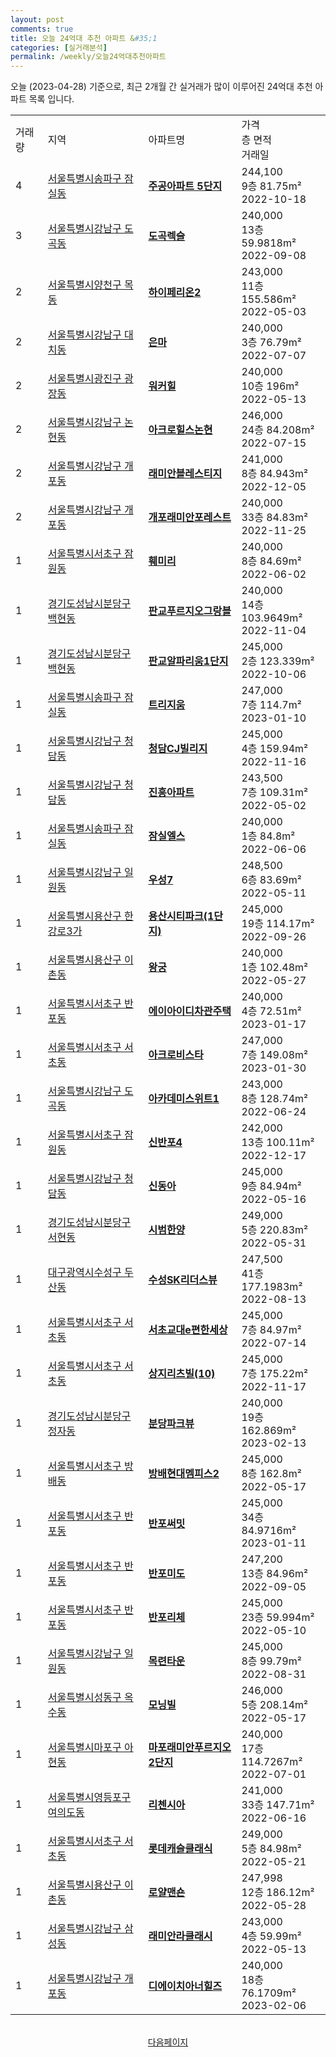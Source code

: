 ```yaml
---
layout: post
comments: true
title: 오늘 24억대 추천 아파트 &#35;1
categories: [실거래분석]
permalink: /weekly/오늘24억대추천아파트
---
```


오늘 (2023-04-28) 기준으로, 최근 2개월 간 실거래가 많이 이루어진 24억대 추천 아파트 목록 입니다.

<table class="sortable">
  <tr>
    <td>거래량</td>
    <td>지역</td>
    <td>아파트명</td>
    <td>가격<br>층 면적<br>거래일</td>
  </tr>

  <tr class="item">
    <td>4</td>
    <td><a href="/apt/서울특별시송파구잠실동">서울특별시송파구 잠실동</a></td>
    <td style="font-weight: bold;"><a href="/apt/서울특별시송파구잠실동주공아파트5단지">주공아파트 5단지</a></td>
    <td>244,100<br>9층  81.75m²<br>2022-10-18</td>
  </tr>

  <tr class="item">
    <td>3</td>
    <td><a href="/apt/서울특별시강남구도곡동">서울특별시강남구 도곡동</a></td>
    <td style="font-weight: bold;"><a href="/apt/서울특별시강남구도곡동도곡렉슬">도곡렉슬</a></td>
    <td>240,000<br>13층  59.9818m²<br>2022-09-08</td>
  </tr>

  <tr class="item">
    <td>2</td>
    <td><a href="/apt/서울특별시양천구목동">서울특별시양천구 목동</a></td>
    <td style="font-weight: bold;"><a href="/apt/서울특별시양천구목동하이페리온2">하이페리온2</a></td>
    <td>243,000<br>11층  155.586m²<br>2022-05-03</td>
  </tr>

  <tr class="item">
    <td>2</td>
    <td><a href="/apt/서울특별시강남구대치동">서울특별시강남구 대치동</a></td>
    <td style="font-weight: bold;"><a href="/apt/서울특별시강남구대치동은마">은마</a></td>
    <td>240,000<br>3층  76.79m²<br>2022-07-07</td>
  </tr>

  <tr class="item">
    <td>2</td>
    <td><a href="/apt/서울특별시광진구광장동">서울특별시광진구 광장동</a></td>
    <td style="font-weight: bold;"><a href="/apt/서울특별시광진구광장동워커힐">워커힐</a></td>
    <td>240,000<br>10층  196m²<br>2022-05-13</td>
  </tr>

  <tr class="item">
    <td>2</td>
    <td><a href="/apt/서울특별시강남구논현동">서울특별시강남구 논현동</a></td>
    <td style="font-weight: bold;"><a href="/apt/서울특별시강남구논현동아크로힐스논현">아크로힐스논현</a></td>
    <td>246,000<br>24층  84.208m²<br>2022-07-15</td>
  </tr>

  <tr class="item">
    <td>2</td>
    <td><a href="/apt/서울특별시강남구개포동">서울특별시강남구 개포동</a></td>
    <td style="font-weight: bold;"><a href="/apt/서울특별시강남구개포동래미안블레스티지">래미안블레스티지</a></td>
    <td>241,000<br>8층  84.943m²<br>2022-12-05</td>
  </tr>

  <tr class="item">
    <td>2</td>
    <td><a href="/apt/서울특별시강남구개포동">서울특별시강남구 개포동</a></td>
    <td style="font-weight: bold;"><a href="/apt/서울특별시강남구개포동개포래미안포레스트">개포래미안포레스트</a></td>
    <td>240,000<br>33층  84.83m²<br>2022-11-25</td>
  </tr>

  <tr class="item">
    <td>1</td>
    <td><a href="/apt/서울특별시서초구잠원동">서울특별시서초구 잠원동</a></td>
    <td style="font-weight: bold;"><a href="/apt/서울특별시서초구잠원동훼미리">훼미리</a></td>
    <td>240,000<br>8층  84.69m²<br>2022-06-02</td>
  </tr>

  <tr class="item">
    <td>1</td>
    <td><a href="/apt/경기도성남시분당구백현동">경기도성남시분당구 백현동</a></td>
    <td style="font-weight: bold;"><a href="/apt/경기도성남시분당구백현동판교푸르지오그랑블">판교푸르지오그랑블</a></td>
    <td>240,000<br>14층  103.9649m²<br>2022-11-04</td>
  </tr>

  <tr class="item">
    <td>1</td>
    <td><a href="/apt/경기도성남시분당구백현동">경기도성남시분당구 백현동</a></td>
    <td style="font-weight: bold;"><a href="/apt/경기도성남시분당구백현동판교알파리움1단지">판교알파리움1단지</a></td>
    <td>245,000<br>2층  123.339m²<br>2022-10-06</td>
  </tr>

  <tr class="item">
    <td>1</td>
    <td><a href="/apt/서울특별시송파구잠실동">서울특별시송파구 잠실동</a></td>
    <td style="font-weight: bold;"><a href="/apt/서울특별시송파구잠실동트리지움">트리지움</a></td>
    <td>247,000<br>7층  114.7m²<br>2023-01-10</td>
  </tr>

  <tr class="item">
    <td>1</td>
    <td><a href="/apt/서울특별시강남구청담동">서울특별시강남구 청담동</a></td>
    <td style="font-weight: bold;"><a href="/apt/서울특별시강남구청담동청담CJ빌리지">청담CJ빌리지</a></td>
    <td>245,000<br>4층  159.94m²<br>2022-11-16</td>
  </tr>

  <tr class="item">
    <td>1</td>
    <td><a href="/apt/서울특별시강남구청담동">서울특별시강남구 청담동</a></td>
    <td style="font-weight: bold;"><a href="/apt/서울특별시강남구청담동진흥아파트">진흥아파트</a></td>
    <td>243,500<br>7층  109.31m²<br>2022-05-02</td>
  </tr>

  <tr class="item">
    <td>1</td>
    <td><a href="/apt/서울특별시송파구잠실동">서울특별시송파구 잠실동</a></td>
    <td style="font-weight: bold;"><a href="/apt/서울특별시송파구잠실동잠실엘스">잠실엘스</a></td>
    <td>240,000<br>1층  84.8m²<br>2022-06-06</td>
  </tr>

  <tr class="item">
    <td>1</td>
    <td><a href="/apt/서울특별시강남구일원동">서울특별시강남구 일원동</a></td>
    <td style="font-weight: bold;"><a href="/apt/서울특별시강남구일원동우성7">우성7</a></td>
    <td>248,500<br>6층  83.69m²<br>2022-05-11</td>
  </tr>

  <tr class="item">
    <td>1</td>
    <td><a href="/apt/서울특별시용산구한강로3가">서울특별시용산구 한강로3가</a></td>
    <td style="font-weight: bold;"><a href="/apt/서울특별시용산구한강로3가용산시티파크(1단지)">용산시티파크(1단지)</a></td>
    <td>245,000<br>19층  114.17m²<br>2022-09-26</td>
  </tr>

  <tr class="item">
    <td>1</td>
    <td><a href="/apt/서울특별시용산구이촌동">서울특별시용산구 이촌동</a></td>
    <td style="font-weight: bold;"><a href="/apt/서울특별시용산구이촌동왕궁">왕궁</a></td>
    <td>240,000<br>1층  102.48m²<br>2022-05-27</td>
  </tr>

  <tr class="item">
    <td>1</td>
    <td><a href="/apt/서울특별시서초구반포동">서울특별시서초구 반포동</a></td>
    <td style="font-weight: bold;"><a href="/apt/서울특별시서초구반포동에이아이디차관주택">에이아이디차관주택</a></td>
    <td>240,000<br>4층  72.51m²<br>2023-01-17</td>
  </tr>

  <tr class="item">
    <td>1</td>
    <td><a href="/apt/서울특별시서초구서초동">서울특별시서초구 서초동</a></td>
    <td style="font-weight: bold;"><a href="/apt/서울특별시서초구서초동아크로비스타">아크로비스타</a></td>
    <td>247,000<br>7층  149.08m²<br>2023-01-30</td>
  </tr>

  <tr class="item">
    <td>1</td>
    <td><a href="/apt/서울특별시강남구도곡동">서울특별시강남구 도곡동</a></td>
    <td style="font-weight: bold;"><a href="/apt/서울특별시강남구도곡동아카데미스위트1">아카데미스위트1</a></td>
    <td>243,000<br>8층  128.74m²<br>2022-06-24</td>
  </tr>

  <tr class="item">
    <td>1</td>
    <td><a href="/apt/서울특별시서초구잠원동">서울특별시서초구 잠원동</a></td>
    <td style="font-weight: bold;"><a href="/apt/서울특별시서초구잠원동신반포4">신반포4</a></td>
    <td>242,000<br>13층  100.11m²<br>2022-12-17</td>
  </tr>

  <tr class="item">
    <td>1</td>
    <td><a href="/apt/서울특별시강남구청담동">서울특별시강남구 청담동</a></td>
    <td style="font-weight: bold;"><a href="/apt/서울특별시강남구청담동신동아">신동아</a></td>
    <td>245,000<br>9층  84.94m²<br>2022-05-16</td>
  </tr>

  <tr class="item">
    <td>1</td>
    <td><a href="/apt/경기도성남시분당구서현동">경기도성남시분당구 서현동</a></td>
    <td style="font-weight: bold;"><a href="/apt/경기도성남시분당구서현동시범한양">시범한양</a></td>
    <td>249,000<br>5층  220.83m²<br>2022-05-31</td>
  </tr>

  <tr class="item">
    <td>1</td>
    <td><a href="/apt/대구광역시수성구두산동">대구광역시수성구 두산동</a></td>
    <td style="font-weight: bold;"><a href="/apt/대구광역시수성구두산동수성SK리더스뷰">수성SK리더스뷰</a></td>
    <td>247,500<br>41층  177.1983m²<br>2022-08-13</td>
  </tr>

  <tr class="item">
    <td>1</td>
    <td><a href="/apt/서울특별시서초구서초동">서울특별시서초구 서초동</a></td>
    <td style="font-weight: bold;"><a href="/apt/서울특별시서초구서초동서초교대e편한세상">서초교대e편한세상</a></td>
    <td>245,000<br>7층  84.97m²<br>2022-07-14</td>
  </tr>

  <tr class="item">
    <td>1</td>
    <td><a href="/apt/서울특별시서초구서초동">서울특별시서초구 서초동</a></td>
    <td style="font-weight: bold;"><a href="/apt/서울특별시서초구서초동상지리츠빌(10)">상지리츠빌(10)</a></td>
    <td>245,000<br>7층  175.22m²<br>2022-11-17</td>
  </tr>

  <tr class="item">
    <td>1</td>
    <td><a href="/apt/경기도성남시분당구정자동">경기도성남시분당구 정자동</a></td>
    <td style="font-weight: bold;"><a href="/apt/경기도성남시분당구정자동분당파크뷰">분당파크뷰</a></td>
    <td>240,000<br>19층  162.869m²<br>2023-02-13</td>
  </tr>

  <tr class="item">
    <td>1</td>
    <td><a href="/apt/서울특별시서초구방배동">서울특별시서초구 방배동</a></td>
    <td style="font-weight: bold;"><a href="/apt/서울특별시서초구방배동방배현대멤피스2">방배현대멤피스2</a></td>
    <td>245,000<br>8층  162.8m²<br>2022-05-17</td>
  </tr>

  <tr class="item">
    <td>1</td>
    <td><a href="/apt/서울특별시서초구반포동">서울특별시서초구 반포동</a></td>
    <td style="font-weight: bold;"><a href="/apt/서울특별시서초구반포동반포써밋">반포써밋</a></td>
    <td>245,000<br>34층  84.9716m²<br>2023-01-11</td>
  </tr>

  <tr class="item">
    <td>1</td>
    <td><a href="/apt/서울특별시서초구반포동">서울특별시서초구 반포동</a></td>
    <td style="font-weight: bold;"><a href="/apt/서울특별시서초구반포동반포미도">반포미도</a></td>
    <td>247,200<br>13층  84.96m²<br>2022-09-05</td>
  </tr>

  <tr class="item">
    <td>1</td>
    <td><a href="/apt/서울특별시서초구반포동">서울특별시서초구 반포동</a></td>
    <td style="font-weight: bold;"><a href="/apt/서울특별시서초구반포동반포리체">반포리체</a></td>
    <td>245,000<br>23층  59.994m²<br>2022-05-10</td>
  </tr>

  <tr class="item">
    <td>1</td>
    <td><a href="/apt/서울특별시강남구일원동">서울특별시강남구 일원동</a></td>
    <td style="font-weight: bold;"><a href="/apt/서울특별시강남구일원동목련타운">목련타운</a></td>
    <td>245,000<br>8층  99.79m²<br>2022-08-31</td>
  </tr>

  <tr class="item">
    <td>1</td>
    <td><a href="/apt/서울특별시성동구옥수동">서울특별시성동구 옥수동</a></td>
    <td style="font-weight: bold;"><a href="/apt/서울특별시성동구옥수동모닝빌">모닝빌</a></td>
    <td>246,000<br>5층  208.14m²<br>2022-05-17</td>
  </tr>

  <tr class="item">
    <td>1</td>
    <td><a href="/apt/서울특별시마포구아현동">서울특별시마포구 아현동</a></td>
    <td style="font-weight: bold;"><a href="/apt/서울특별시마포구아현동마포래미안푸르지오2단지">마포래미안푸르지오2단지</a></td>
    <td>240,000<br>17층  114.7267m²<br>2022-07-01</td>
  </tr>

  <tr class="item">
    <td>1</td>
    <td><a href="/apt/서울특별시영등포구여의도동">서울특별시영등포구 여의도동</a></td>
    <td style="font-weight: bold;"><a href="/apt/서울특별시영등포구여의도동리첸시아">리첸시아</a></td>
    <td>241,000<br>33층  147.71m²<br>2022-06-16</td>
  </tr>

  <tr class="item">
    <td>1</td>
    <td><a href="/apt/서울특별시서초구서초동">서울특별시서초구 서초동</a></td>
    <td style="font-weight: bold;"><a href="/apt/서울특별시서초구서초동롯데캐슬클래식">롯데캐슬클래식</a></td>
    <td>249,000<br>5층  84.98m²<br>2022-05-21</td>
  </tr>

  <tr class="item">
    <td>1</td>
    <td><a href="/apt/서울특별시용산구이촌동">서울특별시용산구 이촌동</a></td>
    <td style="font-weight: bold;"><a href="/apt/서울특별시용산구이촌동로얄맨숀">로얄맨숀</a></td>
    <td>247,998<br>12층  186.12m²<br>2022-05-28</td>
  </tr>

  <tr class="item">
    <td>1</td>
    <td><a href="/apt/서울특별시강남구삼성동">서울특별시강남구 삼성동</a></td>
    <td style="font-weight: bold;"><a href="/apt/서울특별시강남구삼성동래미안라클래시">래미안라클래시</a></td>
    <td>243,000<br>4층  59.99m²<br>2022-05-13</td>
  </tr>

  <tr class="item">
    <td>1</td>
    <td><a href="/apt/서울특별시강남구개포동">서울특별시강남구 개포동</a></td>
    <td style="font-weight: bold;"><a href="/apt/서울특별시강남구개포동디에이치아너힐즈">디에이치아너힐즈</a></td>
    <td>240,000<br>18층  76.1709m²<br>2023-02-06</td>
  </tr>

  <tr>
      <script async src="https://pagead2.googlesyndication.com/pagead/js/adsbygoogle.js?client=ca-pub-3485438051770037"
          crossorigin="anonymous"></script>
      <ins class="adsbygoogle"
          style="display:block"
          data-ad-format="fluid"
          data-ad-layout-key="-fb+5w+4e-db+86"
          data-ad-client="ca-pub-3485438051770037"
          data-ad-slot="1827090281"></ins>
      <script>
          (adsbygoogle = window.adsbygoogle || []).push({});
      </script>
  </tr>
    
</table>

<br>
<center><a href="/weekly/오늘24억대추천아파트2">다음페이지</a></center>
<br><br>
